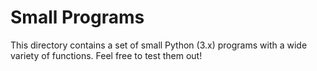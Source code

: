 # Small Programs
This directory contains a set of small Python (3.x) programs with a wide variety of functions.
Feel free to test them out!
